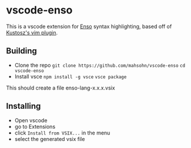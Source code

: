 # vscode-enso

This is a vscode extension for [Enso](https://github.com/enso-org/enso) syntax highlighting, based off of [Kustosz's vim plugin](https://github.com/kustosz/vim-enso-syntax).



## Building

- Clone the repo
    `git clone https://github.com/mahsohn/vscode-enso`
    `cd vscode-enso`
- Install vsce
    `npm install -g vsce`
    `vsce package`

This should create a file enso-lang-x.x.x.vsix
## Installing

- Open vscode
- go to Extensions
- click `Install from VSIX...` in the menu
- select the generated vsix file
